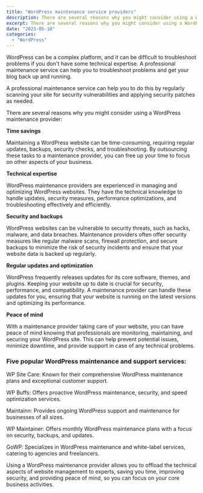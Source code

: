 ```yaml
---
title: "WordPress maintenance service providers"
description: There are several reasons why you might consider using a WordPress maintenance provider
excerpt: There are several reasons why you might consider using a WordPress maintenance provider
date: "2023-05-18"
categories: 
  - "WordPress"
---
```


WordPress can be a complex platform, and it can be difficult to troubleshoot problems if you don't have some technical expertise. A professional maintenance service can help you to troubleshoot problems and get your blog back up and running.

A professional maintenance service can help you to do this by regularly scanning your site for security vulnerabilities and applying security patches as needed.

There are several reasons why you might consider using a WordPress maintenance provider:

**Time savings**

Maintaining a WordPress website can be time-consuming, requiring regular updates, backups, security checks, and troubleshooting. By outsourcing these tasks to a maintenance provider, you can free up your time to focus on other aspects of your business.

**Technical expertise**

WordPress maintenance providers are experienced in managing and optimizing WordPress websites. They have the technical knowledge to handle updates, security measures, performance optimizations, and troubleshooting effectively and efficiently.

**Security and backups**

WordPress websites can be vulnerable to security threats, such as hacks, malware, and data breaches. Maintenance providers often offer security measures like regular malware scans, firewall protection, and secure backups to minimize the risk of security incidents and ensure that your website data is backed up regularly.

**Regular updates and optimization**

WordPress frequently releases updates for its core software, themes, and plugins. Keeping your website up to date is crucial for security, performance, and compatibility. A maintenance provider can handle these updates for you, ensuring that your website is running on the latest versions and optimizing its performance.

**Peace of mind**

With a maintenance provider taking care of your website, you can have peace of mind knowing that professionals are monitoring, maintaining, and securing your WordPress site. This can help prevent potential issues, minimize downtime, and provide support in case of any technical problems.

### Five popular WordPress maintenance and support services:

WP Site Care: Known for their comprehensive WordPress maintenance plans and exceptional customer support.

WP Buffs: Offers proactive WordPress maintenance, security, and speed optimization services.

Maintainn: Provides ongoing WordPress support and maintenance for businesses of all sizes.

WP Maintainer: Offers monthly WordPress maintenance plans with a focus on security, backups, and updates.

GoWP: Specializes in WordPress maintenance and white-label services, catering to agencies and freelancers.

Using a WordPress maintenance provider allows you to offload the technical aspects of website management to experts, saving you time, improving security, and providing peace of mind, so you can focus on your core business activities.

